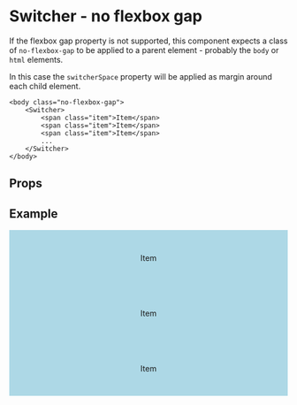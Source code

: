 <script lang="ts">
	import type { Space, Measure } from '$lib/types';
	import Switcher from '$lib/Switcher/index.svelte';
	import Stack from '$lib/Stack/index.svelte';
	import SqueezeContainer from '$lib/SqueezeContainer/index.svelte';
	import PropSelect from '$lib/PropSelect/index.svelte';

	import { space_options, measure_options } from '../../preview-content/options';

	let switcherSpace: Space = 'var(--s-1)';
	let switcherMinWidth: Measure = 'var(--measure-small)';
</script>

<style>
	.item {
		display: flex;
		align-items: center;
		justify-content: center;
		width: 100%;
		max-width: none;
		height: 100px;
		background-color: lightblue;
	}
</style>

# Switcher - no flexbox gap

If the flexbox gap property is not supported, this component expects a class of `no-flexbox-gap` to be applied to a parent element - probably the `body` or `html` elements.

In this case the `switcherSpace` property will be applied as margin around each child element.

```svelte
<body class="no-flexbox-gap">
	<Switcher>
		<span class="item">Item</span>
		<span class="item">Item</span>
		<span class="item">Item</span>
		...
	</Switcher>
</body>
```

## Props

<PropSelect options={space_options} name="switcherSpace" bind:value={switcherSpace} />
<PropSelect options={measure_options} name="switcherMinWidth" bind:value={switcherMinWidth} />

## Example

<SqueezeContainer>
	<div class="no-flexbox-gap">
		<Switcher {switcherSpace} {switcherMinWidth}>
			<span class="item">Item</span>
			<span class="item">Item</span>
			<span class="item">Item</span>
		</Switcher>
	</div>
</SqueezeContainer>
